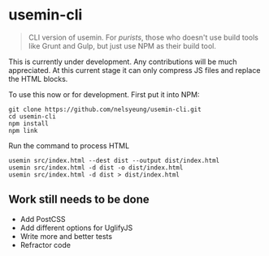 # usemin-cli

> CLI version of usemin. For _purists_, those who doesn't use build tools like Grunt and Gulp, but just use NPM as their build tool.

This is currently under development. Any contributions will be much appreciated.
At this current stage it can only compress JS files and replace the HTML blocks.

To use this now or for development. First put it into NPM:

```
git clone https://github.com/nelsyeung/usemin-cli.git
cd usemin-cli
npm install
npm link
```

Run the command to process HTML
```
usemin src/index.html --dest dist --output dist/index.html
usemin src/index.html -d dist -o dist/index.html
usemin src/index.html -d dist > dist/index.html
```

## Work still needs to be done
* Add PostCSS
* Add different options for UglifyJS
* Write more and better tests
* Refractor code
